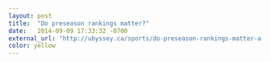 ```yaml
---
layout: post
title:  "Do preseason rankings matter?"
date:   2014-09-09 17:33:32 -0700
external_url: "http://ubyssey.ca/sports/do-preseason-rankings-matter-a-look-at-the-cis-stats-325/"
color: yellow
---
```

